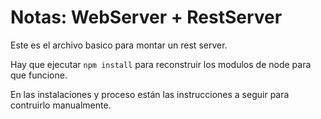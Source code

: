 # Notas: WebServer + RestServer

Este es el archivo basico para montar un rest server.

Hay que ejecutar ```npm install``` para reconstruir los modulos de node para que funcione.

En las instalaciones y proceso están las instrucciones a seguir para contruirlo manualmente.


